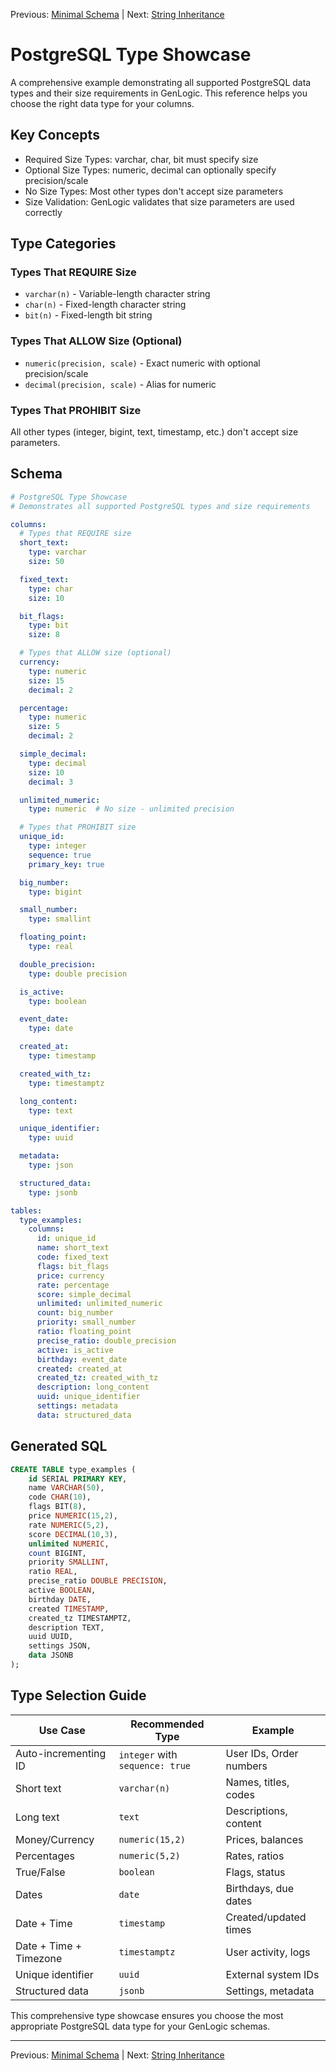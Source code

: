 Previous: [Minimal Schema](minimal-schema.md) | Next: [String Inheritance](../inheritance/string-inheritance.md)

# PostgreSQL Type Showcase

A comprehensive example demonstrating all supported PostgreSQL data types and their size requirements in GenLogic. This reference helps you choose the right data type for your columns.

## Key Concepts

- Required Size Types: varchar, char, bit must specify size
- Optional Size Types: numeric, decimal can optionally specify precision/scale
- No Size Types: Most other types don't accept size parameters
- Size Validation: GenLogic validates that size parameters are used correctly

## Type Categories

### Types That REQUIRE Size
- `varchar(n)` - Variable-length character string
- `char(n)` - Fixed-length character string
- `bit(n)` - Fixed-length bit string

### Types That ALLOW Size (Optional)
- `numeric(precision, scale)` - Exact numeric with optional precision/scale
- `decimal(precision, scale)` - Alias for numeric

### Types That PROHIBIT Size
All other types (integer, bigint, text, timestamp, etc.) don't accept size parameters.

## Schema

```yaml
# PostgreSQL Type Showcase
# Demonstrates all supported PostgreSQL types and size requirements

columns:
  # Types that REQUIRE size
  short_text:
    type: varchar
    size: 50

  fixed_text:
    type: char
    size: 10

  bit_flags:
    type: bit
    size: 8

  # Types that ALLOW size (optional)
  currency:
    type: numeric
    size: 15
    decimal: 2

  percentage:
    type: numeric
    size: 5
    decimal: 2

  simple_decimal:
    type: decimal
    size: 10
    decimal: 3

  unlimited_numeric:
    type: numeric  # No size - unlimited precision

  # Types that PROHIBIT size
  unique_id:
    type: integer
    sequence: true
    primary_key: true

  big_number:
    type: bigint

  small_number:
    type: smallint

  floating_point:
    type: real

  double_precision:
    type: double precision

  is_active:
    type: boolean

  event_date:
    type: date

  created_at:
    type: timestamp

  created_with_tz:
    type: timestamptz

  long_content:
    type: text

  unique_identifier:
    type: uuid

  metadata:
    type: json

  structured_data:
    type: jsonb

tables:
  type_examples:
    columns:
      id: unique_id
      name: short_text
      code: fixed_text
      flags: bit_flags
      price: currency
      rate: percentage
      score: simple_decimal
      unlimited: unlimited_numeric
      count: big_number
      priority: small_number
      ratio: floating_point
      precise_ratio: double_precision
      active: is_active
      birthday: event_date
      created: created_at
      created_tz: created_with_tz
      description: long_content
      uuid: unique_identifier
      settings: metadata
      data: structured_data
```

## Generated SQL

```sql
CREATE TABLE type_examples (
    id SERIAL PRIMARY KEY,
    name VARCHAR(50),
    code CHAR(10),
    flags BIT(8),
    price NUMERIC(15,2),
    rate NUMERIC(5,2),
    score DECIMAL(10,3),
    unlimited NUMERIC,
    count BIGINT,
    priority SMALLINT,
    ratio REAL,
    precise_ratio DOUBLE PRECISION,
    active BOOLEAN,
    birthday DATE,
    created TIMESTAMP,
    created_tz TIMESTAMPTZ,
    description TEXT,
    uuid UUID,
    settings JSON,
    data JSONB
);
```

## Type Selection Guide

| Use Case | Recommended Type | Example |
|----------|------------------|---------|
| Auto-incrementing ID | `integer` with `sequence: true` | User IDs, Order numbers |
| Short text | `varchar(n)` | Names, titles, codes |
| Long text | `text` | Descriptions, content |
| Money/Currency | `numeric(15,2)` | Prices, balances |
| Percentages | `numeric(5,2)` | Rates, ratios |
| True/False | `boolean` | Flags, status |
| Dates | `date` | Birthdays, due dates |
| Date + Time | `timestamp` | Created/updated times |
| Date + Time + Timezone | `timestamptz` | User activity, logs |
| Unique identifier | `uuid` | External system IDs |
| Structured data | `jsonb` | Settings, metadata |

This comprehensive type showcase ensures you choose the most appropriate PostgreSQL data type for your GenLogic schemas.

---

Previous: [Minimal Schema](minimal-schema.md) | Next: [String Inheritance](../inheritance/string-inheritance.md)

